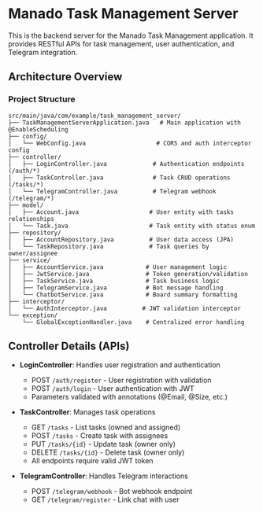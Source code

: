 # Manado Task Management Server

This is the backend server for the Manado Task Management application. It provides RESTful APIs for task management, user authentication, and Telegram integration.

## Architecture Overview

### Project Structure
```
src/main/java/com/example/task_management_server/
├── TaskManagementServerApplication.java   # Main application with @EnableScheduling
├── config/
│   └── WebConfig.java                    # CORS and auth interceptor config
├── controller/
│   ├── LoginController.java             # Authentication endpoints (/auth/*)
│   ├── TaskController.java              # Task CRUD operations (/tasks/*)
│   └── TelegramController.java          # Telegram webhook (/telegram/*)
├── model/
│   ├── Account.java                    # User entity with tasks relationships
│   └── Task.java                       # Task entity with status enum
├── repository/
│   ├── AccountRepository.java          # User data access (JPA)
│   └── TaskRepository.java             # Task queries by owner/assignee
├── service/
│   ├── AccountService.java            # User management logic
│   ├── JwtService.java                # Token generation/validation
│   ├── TaskService.java               # Task business logic
│   ├── TelegramService.java           # Bot message handling
│   └── ChatbotService.java            # Board summary formatting
├── interceptor/
│   └── AuthInterceptor.java          # JWT validation interceptor
└── exception/
    └── GlobalExceptionHandler.java    # Centralized error handling
```

## Controller Details (APIs)
- **LoginController**: Handles user registration and authentication
  - POST `/auth/register` - User registration with validation
  - POST `/auth/login` - User authentication with JWT
  - Parameters validated with annotations (@Email, @Size, etc.)

- **TaskController**: Manages task operations
  - GET `/tasks` - List tasks (owned and assigned)
  - POST `/tasks` - Create task with assignees
  - PUT `/tasks/{id}` - Update task (owner only)
  - DELETE `/tasks/{id}` - Delete task (owner only)
  - All endpoints require valid JWT token

- **TelegramController**: Handles Telegram interactions
  - POST `/telegram/webhook` - Bot webhook endpoint
  - GET `/telegram/register` - Link chat with user
